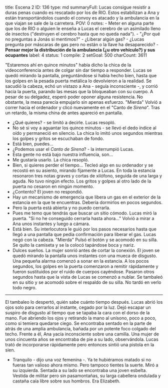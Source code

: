 title:          Escena 2
ID:             136
type:           md
summaryFull:    Lucas consigue resistir a duras penas cuando es rescatado por los de RIO. Estos estabilizan a Ana y están transportándolos cuando el convoy es atacado y la ambulancia en la que viajan se sale de la carretera.
POV:            0
notes:          - Meter en alguna parte que los de RIO o alguien le enseña a Lucas el cerebro de un asimilado lleno de insectos ("destruyen el cerebro hasta que no queda nada").
                - "¿Por qué no preguntas a Jonás si mentimos?"
                - ¿Liberar algún gas?
                - ¿Lucas pregunta por máscaras de gas pero no están o la llave ha desaparecido?
                - **Pensar mejor la distribución de la ambulancia (¿u otro vehículo?) y sus ocupantes**
label:          4
status:         1
compile:        2
setGoal:        500
charCount:      3611


"Estaremos ahí en quince minutos" había dicho la chica de la videoconferencia antes de colgar sin dar tiempo a responder.
Lucas se quedó mirando la pantalla, preguntándose si había hecho bien, hasta que los golpes en la pesada puerta metálica lo devolvieron a la realidad.
Se sacudió la cabeza, echó un vistazo a Ana - seguía inconsciente -, y corrió hacia la puerta, parando las mesas que la bloqueaban con su cuerpo.
A pesar de su delgadez, esperó poder oponer alguna resistencia. No obstante, la mesa parecía empujarlo sin apenas esfuerzo.
"Mierda"
Volvió a correr hacia el ordenador y clicó nuevamente en el "Canto de *Sirena*". Tras un retardo, la misma china de antes apareció en pantalla.
- ¿Qué quieres? - se limitó a decirle.
Lucas resopló.
- No sé si voy a aguantar los quince minutos - se llevó el dedo índice al oído y permaneció en silencio. La chica lo imitó unos segundos mientras los golpes y gritos se escuchaban de fondo.
- Está bien, puedes...
- ¿Podemos usar el *Canto de Sirena*? - la interrumpió Lucas.
- Esta gente no está bajo nuestra influencia, son...
- Me gustaría usarlo.
La chica resopló.
- Bien, si quieres perder el tiempo...
Tecleó algo en su ordenador y se recostó en su asiento, mirando fijamente a Lucas.
En toda la estancia resonaron tres notas graves y cortas de xilófono, seguida de una larga y aguda.
No tuvo ningún efecto. Los gritos y golpes al otro lado de la puerta no cesaron en ningún momento.
- ¿Contento?
El joven no respondió.
- Hay un mecanismo de emergencia que libera un gas en el exterior de la estancia en la que te encuentras. Debería dormirlos en pocos segundos.
- Pero la puerta está abierta y no puedo cerrarla.
- Pues me temo que tendrás que buscar un sitio cómodo.
Lucas miró la puerta.
"Si no he conseguido cerrarla hasta ahora..."
Volvió a mirar a Ana unos instantes y luego a cámara.
- Está bien.
Su interlocutora le guió por los pasos necesarios hasta que llegó a una pantalla que pedía confirmación para liberar el gas.
Lucas negó con la cabeza.
"Mierda"
Pulsó el botón y se acomodó en su silla. Se quito la camiseta y se la colocó tapándose boca y nariz.
- Dulces sueños.
La mujer sonrió antes de cortar la conexión.
El joven se quedó mirando la pantalla unos instantes con una mueca de disgusto.
Una pequeña alarma comenzó a sonar en la estancia. A los pocos segundos, los golpes en la puerta comenzaron a remitir rápidamente y fueron sustituidos por el ruido de cuerpos cayéndose.
Pasaron otros segundos hasta que la vista de Lucas se comenzó a nublar. Se tambaleó en su sitio y se acomodó sobre el respaldo de su silla.
No tardó en verlo todo negro.
- - -
El tambaleo lo despertó, quién sabe cuánto tiempo después.
Lucas abrió los ojos solo para cerrarlos al instante, cegado por la luz.
Dejó escapar un suspiro de disgusto al tiempo que se tapaba la cara con el dorso de la mano.
Fue abriendo los ojos y retirando la mano al unísono, poco a poco, como si temiera quedarse ciego.
Se encontraba sentado en la parte de atrás de una amplia ambulancia, bañada por un potente foco colgado del techo.
Frente a él, Ana yacía inconsciente sobre una camilla. Una mujer de unos cincuenta años se encontraba de pie a su lado, observándola.
Lucas trató de incorporarse rápidamente pero entonces sintió una pistola en la sien.
- Tranquilo - dijo una voz femenina -. Ya te hubiéramos matado si no fueras tan valioso ahora mismo. Pero tampoco tientes la suerte.
Miró a su izquierda. Sentada a su lado se encontraba una joven esbelta. Vestida de militar pero sin pasamontañas, su larga cabellera ondulada y castaña caía libre sobre sus hombros.
Era Elizabeth.